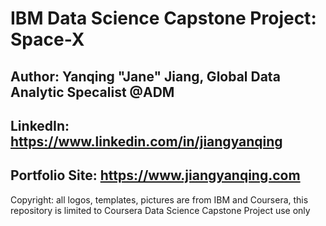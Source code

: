 # IBM Data Science Capstone Project: Space-X

**Author**: Yanqing "Jane" Jiang, Global Data Analytic Specalist @ADM
---
**LinkedIn**: https://www.linkedin.com/in/jiangyanqing
---
**Portfolio Site**: https://www.jiangyanqing.com
---
Copyright: all logos, templates, pictures are from IBM and Coursera, this repository is limited to Coursera Data Science Capstone Project use only

